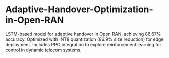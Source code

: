 # Adaptive-Handover-Optimization-in-Open-RAN
LSTM-based model for adaptive handover in Open RAN, achieving 86.67% accuracy. Optimized with INT8 quantization (86.9% size reduction) for edge deployment. Includes PPO integration to explore reinforcement learning for control in dynamic telecom systems.
